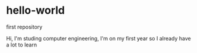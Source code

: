 # hello-world
first repository

Hi, I'm studing computer engineering, I'm on my first year so I already have a lot to learn 
